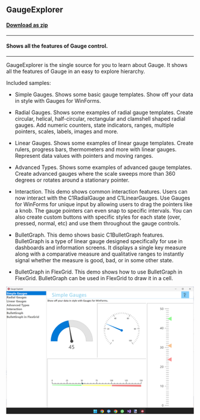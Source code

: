 ## GaugeExplorer
#### [Download as zip](https://grapecity.github.io/DownGit/#/home?url=https://github.com/GrapeCity/ComponentOne-WinForms-Samples/tree/master/Core\Gauge\CS\GaugeExplorer)
____
#### Shows all the features of Gauge control.
____
GaugeExplorer is the single source for you to learn about Gauge. 
It shows all the features of Gauge in an easy to explore hierarchy.

Included samples:


* Simple Gauges.
  Shows some basic gauge templates. Show off your data in style with Gauges for WinForms.

* Radial Gauges.
  Shows some examples of radial gauge templates. Create circular, helical, half-circular, rectangular and clamshell shaped radial gauges. Add numeric counters, state indicators, ranges, multiple pointers, scales, labels, images and more.

* Linear Gauges.
  Shows some examples of linear gauge templates. Create rulers, progress bars, thermometers and more with linear gauges. Represent data values with pointers and moving ranges.

* Advanced Types.
  Shows some examples of advanced gauge templates. Create advanced gauges where the scale sweeps more than 360 degrees or rotates around a stationary pointer.

* Interaction.
  This demo shows common interaction features. Users can now interact with the C1RadialGauge and C1LinearGauges. Use Gauges for WinForms for unique input by allowing users to drag the pointers like a knob. The gauge pointers can even snap to specific intervals. You can also create custom buttons with specific styles for each state (over, pressed, normal, etc) and use them throughout the gauge controls.

* BulletGraph.
  This demo shows basic C1BulletGraph features. BulletGraph is a type of linear gauge designed specifically for use in dashboards and information screens. It displays a single key measure along with a comparative measure and qualitative ranges to instantly signal whether the measure is good, bad, or in some other state.

* BulletGraph in FlexGrid.
  This demo shows how to use BulletGraph in FlexGrid. BulletGraph can be used in FlexGrid to draw it in a cell.

![screenshot](screenshot.png)
